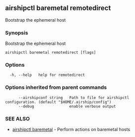 ## airshipctl baremetal remotedirect

Bootstrap the ephemeral host

### Synopsis

Bootstrap the ephemeral host

```
airshipctl baremetal remotedirect [flags]
```

### Options

```
  -h, --help   help for remotedirect
```

### Options inherited from parent commands

```
      --airshipconf string   Path to file for airshipctl configuration. (default "$HOME/.airship/config")
      --debug                enable verbose output
```

### SEE ALSO

* [airshipctl baremetal](airshipctl_baremetal.md)	 - Perform actions on baremetal hosts

